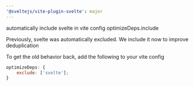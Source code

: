 ```yaml
---
'@sveltejs/vite-plugin-svelte': major
---
```


automatically include svelte in vite config optimizeDeps.include

Previously, svelte was automatically excluded. We include it now to improve deduplication

To get the old behavior back, add the following to your vite config

```js
optimizeDeps: {
	exclude: ['svelte'];
}
```
